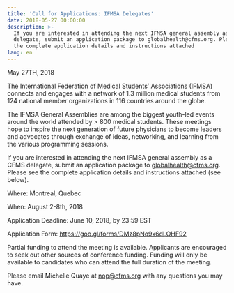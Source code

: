 ```yaml
---
title: 'Call for Applications: IFMSA Delegates'
date: 2018-05-27 00:00:00
description: >-
  If you are interested in attending the next IFMSA general assembly as a CFMS
  delegate, submit an application package to globalhealth@cfms.org. Please see
  the complete application details and instructions attached
lang: en
---
```


May 27TH, 2018

The International Federation of Medical Students’ Associations (IFMSA) connects and engages with a network of 1.3 million medical students from 124 national member organizations in 116 countries around the globe.

The IFMSA General Assemblies are among the biggest youth-led events around the world attended by &gt; 800 medical students. These meetings hope to inspire the next generation of future physicians to become leaders and advocates through exchange of ideas, networking, and learning from the various programming sessions.

If you are interested in attending the next IFMSA general assembly as a CFMS delegate, submit an application package to globalhealth@cfms.org. Please see the complete application details and instructions attached (see below).

Where: Montreal, Quebec

When: August 2-8th, 2018

Application Deadline: June 10, 2018, by 23:59 EST

Application Form: https://goo.gl/forms/DMz8pNo9x6dLOHF92

Partial funding to attend the meeting is available. Applicants are encouraged to seek out other sources of conference funding. Funding will only be available to candidates who can attend the full duration of the meeting.

Please email Michelle Quaye at nop@cfms.org with any questions you may have.